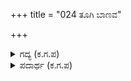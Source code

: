 +++
title = "024 ತೂಗಿ ಬಾಣವ"

+++

<details><summary>ಗದ್ಯ (ಕ.ಗ.ಪ) </summary>

24. ಬಿಲ್ಲನ್ನು ತೂಗಿ ಬಾಣವನ್ನು ಹೂಡಿ ಕಿವಿವರೆಗೆ ಸೆಳೆದು ಗರ್ಜಿಸಿ ಗಟ್ಟಿಯಾಗಿ ಧ್ವನಿ ಮಾಡಿದಾಗ ಅಗ್ನಿಯು ಅರ್ಜುನನಿಗೆ ಈ ರೀತಿ ಹೇಳಿದನು : "ಈಗ ಈ ವನದೊಳಗೆ ಇರುವ ಪಕ್ಷಿಗಳು, ಪ್ರಾಣಿಗಳು, ಸರ್ಪಗಳು, ದೇವತೆಗಳು ರಾಕ್ಷಸರು ಮೊದಲಾದ ಜೀವರುಗಳನ್ನು ಹೊರಕ್ಕೆ ಹೋಗದಂತೆ ಬಾಣದಿಂದ ಅಡ್ಡಗಟ್ಟಿ ಉಳಿಸಬೇಕು".
</details>

<details><summary>ಪದಾರ್ಥ (ಕ.ಗ.ಪ) </summary>

ಖಗ-ಪಕ್ಷಿ, ತರುಬಿ-ಅಡ್ಡಗಟ್ಟಿ, ಕಾಯ್-ಉಳಿಸು, ಧನಂಜಯ-ಅಗ್ನಿ, ಅರ್ಜುನ
</details>
